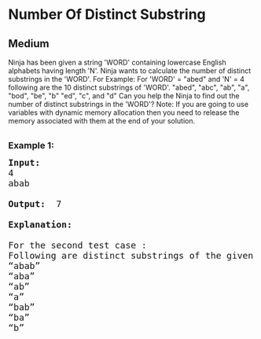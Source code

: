 # Number Of Distinct Substring
## Medium
<div class="problems_problem_content__Xm_eO"><p><span style="font-size:18px">
  
Ninja has been given a string 'WORD' containing lowercase English alphabets having length 'N'. Ninja wants to calculate the number of distinct substrings in the 'WORD'.
For Example:
For 'WORD' = "abed" and 'N' = 4 following
are the 10 distinct substrings of 'WORD'.
"abed", "abc", "ab", "a", "bod", "be", "b"
"ed", "c", and "d"
Can you help the Ninja to find out the number of distinct substrings in the 'WORD'?
Note:
If you are going to use variables with dynamic memory allocation then you need to release the memory associated with them at the end of your solution.
</span><br>
&nbsp;</p>

<p><span style="font-size:18px"><strong>Example 1:</strong></span></p>

<pre><span style="font-size:18px"><strong>Input: </strong>
4
abab

<strong>Output: </strong> 7
  
<strong>Explanation: </strong>

For the second test case :
Following are distinct substrings of the given string ‘WORD’.
“abab”
“aba” 
“ab”
“a”
“bab”
“ba”
“b”
  
</pre>

</div>

